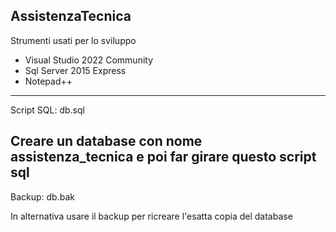 AssistenzaTecnica
-----------------

Strumenti usati per lo sviluppo
- Visual Studio 2022 Community
- Sql Server 2015 Express
- Notepad++
-----------------

Script SQL: db.sql

Creare un database con nome assistenza_tecnica e poi far girare questo script sql
-----------------

Backup: db.bak

In alternativa usare il backup per ricreare l'esatta copia del database
